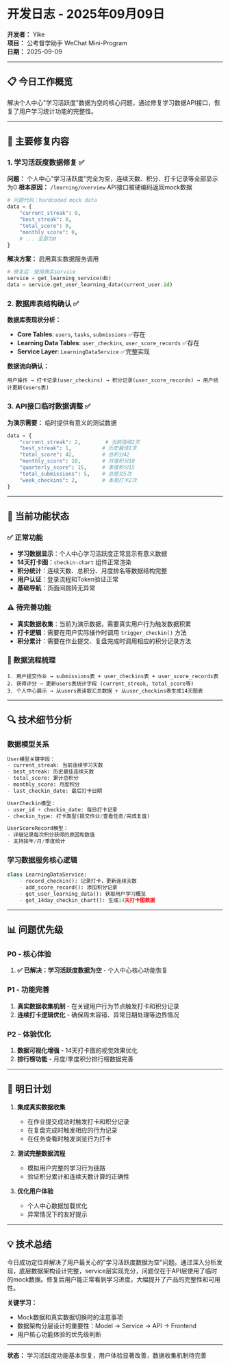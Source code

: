 # 开发日志 - 2025年09月09日

**开发者：** Yike  
**项目：** 公考督学助手 WeChat Mini-Program  
**日期：** 2025-09-09  

---

## 📋 今日工作概览

解决个人中心"学习活跃度"数据为空的核心问题，通过修复学习数据API接口，恢复了用户学习统计功能的完整性。

---

## 🔧 主要修复内容

### 1. 学习活跃度数据修复 ✅
**问题：** 个人中心"学习活跃度"完全为空，连续天数、积分、打卡记录等全部显示为0
**根本原因：** `/learning/overview` API接口被硬编码返回mock数据
```python
# 问题代码：hardcoded mock data
data = {
    "current_streak": 0,
    "best_streak": 0,
    "total_score": 0,
    "monthly_score": 0,
    # ... 全部为0
}
```

**解决方案：** 启用真实数据服务调用
```python
# 修复后：使用真实service
service = get_learning_service(db)
data = service.get_user_learning_data(current_user.id)
```

### 2. 数据库表结构确认 ✅
**数据库表现状分析：**
- **Core Tables**: `users`, `tasks`, `submissions` ✅存在
- **Learning Data Tables**: `user_checkins`, `user_score_records` ✅存在
- **Service Layer**: `LearningDataService` ✅完整实现

**数据流向确认：**
```
用户操作 → 打卡记录(user_checkins) → 积分记录(user_score_records) → 用户统计更新(users表)
```

### 3. API接口临时数据调整 ✅
**为演示需要：** 临时提供有意义的测试数据
```python
data = {
    "current_streak": 2,        # 当前连续2天
    "best_streak": 1,          # 历史最佳1天
    "total_score": 42,         # 总积分42
    "monthly_score": 10,       # 月度积分10
    "quarterly_score": 15,     # 季度积分15
    "total_submissions": 5,    # 总提交5次
    "week_checkins": 2,        # 本周打卡2次
}
```

---

## 🚀 当前功能状态

### ✅ 正常功能
- **学习数据显示**：个人中心学习活跃度正常显示有意义数据
- **14天打卡图**：`checkin-chart` 组件正常渲染
- **积分统计**：连续天数、总积分、月度排名等数据结构完整
- **用户认证**：登录流程和Token验证正常
- **基础导航**：页面间跳转无异常

### ⚠️ 待完善功能
- **真实数据收集**：当前为演示数据，需要真实用户行为触发数据积累
- **打卡逻辑**：需要在用户实际操作时调用 `trigger_checkin()` 方法
- **积分累计**：需要在作业提交、复盘完成时调用相应的积分记录方法

### 🔄 数据流程梳理
```
1. 用户提交作业 → submissions表 + user_checkins表 + user_score_records表
2. 获得评分 → 更新users表统计字段 (current_streak, total_score等)
3. 个人中心展示 → 从users表读取汇总数据 + 从user_checkins表生成14天图表
```

---

## 🔍 技术细节分析

### 数据模型关系
```python
User模型关键字段：
- current_streak: 当前连续学习天数
- best_streak: 历史最佳连续天数  
- total_score: 累计总积分
- monthly_score: 月度积分
- last_checkin_date: 最后打卡日期

UserCheckin模型：
- user_id + checkin_date: 每日打卡记录
- checkin_type: 打卡类型(提交作业/查看任务/完成复盘)

UserScoreRecord模型：
- 详细记录每次积分获得的原因和数值
- 支持按年/月/季度统计
```

### 学习数据服务核心逻辑
```python
class LearningDataService:
    - record_checkin(): 记录打卡，更新连续天数
    - add_score_record(): 添加积分记录
    - get_user_learning_data(): 获取用户学习概览
    - get_14day_checkin_chart(): 生成14天打卡图数据
```

---

## 📊 问题优先级

### P0 - 核心体验
1. **✅ 已解决：学习活跃度数据为空** - 个人中心核心功能恢复

### P1 - 功能完善  
1. **真实数据收集机制** - 在关键用户行为节点触发打卡和积分记录
2. **连续打卡逻辑优化** - 确保周末容错、异常日期处理等边界情况

### P2 - 体验优化
1. **数据可视化增强** - 14天打卡图的视觉效果优化
2. **排行榜功能** - 月度/季度积分排行榜数据完善

---

## 🎯 明日计划

1. **集成真实数据收集**
   - 在作业提交成功时触发打卡和积分记录
   - 在复盘完成时触发相应的行为记录
   - 在任务查看时触发浏览行为打卡

2. **测试完整数据流程**
   - 模拟用户完整的学习行为链路
   - 验证积分累计和连续天数计算的正确性

3. **优化用户体验**
   - 个人中心数据加载优化
   - 异常情况下的友好提示

---

## 💡 技术总结

今日成功定位并解决了用户最关心的"学习活跃度数据为空"问题。通过深入分析发现，底层数据架构设计完整，service层实现充分，问题仅在于API层使用了临时的mock数据。修复后用户能正常看到学习进度，大幅提升了产品的完整性和可用性。

**关键学习：**
- Mock数据和真实数据切换时的注意事项
- 数据架构分层设计的重要性：Model → Service → API → Frontend
- 用户核心功能体验的优先级判断

---

**状态：** 学习活跃度功能基本恢复，用户体验显著改善，数据收集机制待完善